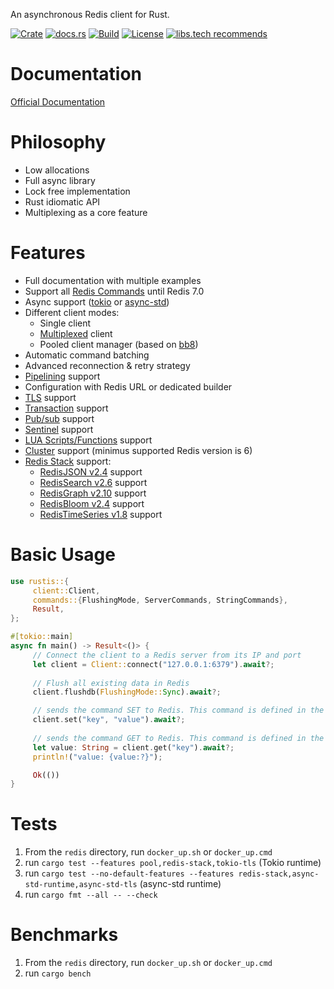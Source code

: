 An asynchronous Redis client for Rust.

[![Crate](https://img.shields.io/crates/v/rustis.svg)](https://crates.io/crates/rustis)
[![docs.rs](https://docs.rs/rustis/badge.svg)](https://docs.rs/rustis)
[![Build](https://github.com/dahomey-technologies/rustis/actions/workflows/compile_and_test.yml/badge.svg)](https://github.com/dahomey-technologies/rustis/actions/workflows/compile_and_test.yml)
[![License](https://img.shields.io/badge/license-MIT-blue.svg)](LICENSE)
[![libs.tech recommends](https://libs.tech/project/530004740/badge.svg)](https://libs.tech/project/530004740/rustis)

# Documentation

[Official Documentation](https://docs.rs/rustis/latest/rustis/)

# Philosophy

* Low allocations
* Full async library
* Lock free implementation
* Rust idiomatic API
* Multiplexing as a core feature

# Features

* Full documentation with multiple examples
* Support all [Redis Commands](https://redis.io/commands/) until Redis 7.0
* Async support ([tokio](https://tokio.rs/) or [async-std](https://async.rs/))
* Different client modes:
  * Single client
  * [Multiplexed](https://redis.com/blog/multiplexing-explained/) client
  * Pooled client manager (based on [bb8](https://docs.rs/bb8/latest/bb8/))
* Automatic command batching
* Advanced reconnection & retry strategy
* [Pipelining](https://redis.io/docs/manual/pipelining/) support
* Configuration with Redis URL or dedicated builder
* [TLS](https://redis.io/docs/manual/security/encryption/) support
* [Transaction](https://redis.io/docs/manual/transactions/) support
* [Pub/sub](https://redis.io/docs/manual/pubsub/) support
* [Sentinel](https://redis.io/docs/manual/sentinel/) support
* [LUA Scripts/Functions](https://redis.io/docs/manual/programmability/) support
* [Cluster](https://redis.io/docs/manual/scaling/) support (minimus supported Redis version is 6)
* [Redis Stack](https://redis.io/docs/stack/) support:
  * [RedisJSON v2.4](https://redis.io/docs/stack/json/) support
  * [RedisSearch v2.6](https://redis.io/docs/stack/search/) support
  * [RedisGraph v2.10](https://redis.io/docs/stack/graph/) support
  * [RedisBloom v2.4](https://redis.io/docs/stack/bloom/) support
  * [RedisTimeSeries v1.8](https://redis.io/docs/stack/timeseries/) support

# Basic Usage

```rust
use rustis::{
     client::Client, 
     commands::{FlushingMode, ServerCommands, StringCommands},
     Result,
};

#[tokio::main]
async fn main() -> Result<()> {
     // Connect the client to a Redis server from its IP and port
     let client = Client::connect("127.0.0.1:6379").await?;
 
     // Flush all existing data in Redis
     client.flushdb(FlushingMode::Sync).await?;

     // sends the command SET to Redis. This command is defined in the StringCommands trait
     client.set("key", "value").await?;
 
     // sends the command GET to Redis. This command is defined in the StringCommands trait
     let value: String = client.get("key").await?;
     println!("value: {value:?}");

     Ok(())
}
```

# Tests

1. From the `redis` directory, run `docker_up.sh` or `docker_up.cmd`
2. run `cargo test --features pool,redis-stack,tokio-tls` (Tokio runtime)
3. run `cargo test --no-default-features --features redis-stack,async-std-runtime,async-std-tls` (async-std runtime)
4. run `cargo fmt --all -- --check`

# Benchmarks

1. From the `redis` directory, run `docker_up.sh` or `docker_up.cmd`
2. run `cargo bench`
